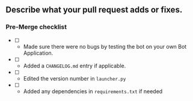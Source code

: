 ## Describe what your pull request adds or fixes.

### Pre-Merge checklist
- [ ]  - Made sure there were no bugs by testing the bot on your own Bot Application.

- [ ]  - Added a `CHANGELOG.md` entry if applicable.

- [ ]  - Edited the version number in `launcher.py`

- [ ]  - Added any dependencies in `requirements.txt` if needed
